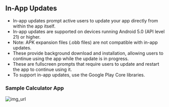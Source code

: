 ## In-App Updates

- In-app updates prompt active users to update your app directly from within the app itself.
- In-app updates are supported on devices running Android 5.0 (API level 21) or higher.
- Note: APK expansion files (.obb files) are not compatible with in-app updates.
- These provide background download and installation, allowing users to continue using the app while the update is in progress.
- These are fullscreen prompts that require users to update and restart the app to continue using it.
- To support in-app updates, use the Google Play Core libraries.

### Sample Calculator App

![img_url](https://i.imgur.com/OrHLMAU.png)
